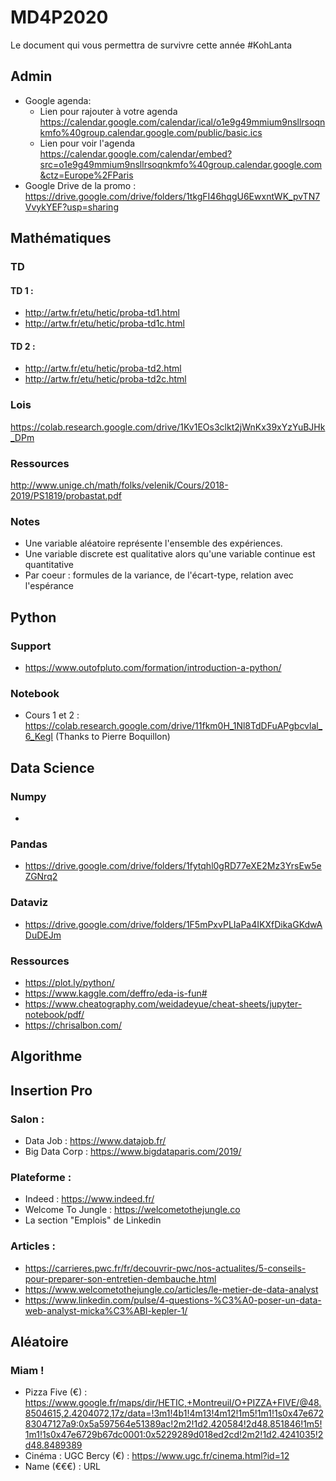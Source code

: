 # MD4P2020

Le document qui vous permettra de survivre cette année #KohLanta

## Admin
  - Google agenda: 
    - Lien pour rajouter à votre agenda https://calendar.google.com/calendar/ical/o1e9g49mmium9nsllrsoqnkmfo%40group.calendar.google.com/public/basic.ics
    - Lien pour voir l'agenda https://calendar.google.com/calendar/embed?src=o1e9g49mmium9nsllrsoqnkmfo%40group.calendar.google.com&ctz=Europe%2FParis
  - Google Drive de la promo : https://drive.google.com/drive/folders/1tkgFI46hqgU6EwxntWK_pvTN7VvykYEF?usp=sharing 

## Mathématiques
  ### TD 

  #### TD 1 :
  - http://artw.fr/etu/hetic/proba-td1.html 
  - http://artw.fr/etu/hetic/proba-td1c.html
  
  #### TD 2 :
  - http://artw.fr/etu/hetic/proba-td2.html 
  - http://artw.fr/etu/hetic/proba-td2c.html
  
  ### Lois
  https://colab.research.google.com/drive/1Kv1EOs3clkt2jWnKx39xYzYuBJHk_DPm

  ### Ressources
  http://www.unige.ch/math/folks/velenik/Cours/2018-2019/PS1819/probastat.pdf 
 
  ### Notes 
   - Une variable aléatoire représente l'ensemble des expériences. 
   - Une variable discrete est qualitative alors qu'une variable continue est quantitative
   - Par coeur : formules de la variance, de l'écart-type, relation avec l'espérance

## Python 
  ### Support 
  - https://www.outofpluto.com/formation/introduction-a-python/
  ### Notebook
  - Cours 1 et 2 : https://colab.research.google.com/drive/11fkm0H_1Nl8TdDFuAPgbcvlal_6_KegI (Thanks to Pierre Boquillon)

## Data Science
  ### Numpy
  - 
  ### Pandas
  - https://drive.google.com/drive/folders/1fytqhl0gRD77eXE2Mz3YrsEw5eZGNrq2
  
  ### Dataviz
  - https://drive.google.com/drive/folders/1F5mPxvPLIaPa4IKXfDikaGKdwADuDEJm
  
  ### Ressources
  - https://plot.ly/python/
  - https://www.kaggle.com/deffro/eda-is-fun#
  - https://www.cheatography.com/weidadeyue/cheat-sheets/jupyter-notebook/pdf/
  - https://chrisalbon.com/

## Algorithme

## Insertion Pro

  ### Salon :
  - Data Job : https://www.datajob.fr/
  - Big Data Corp : https://www.bigdataparis.com/2019/
    
  ### Plateforme :
  - Indeed : https://www.indeed.fr/
  - Welcome To Jungle : https://welcometothejungle.co
  - La section "Emplois" de Linkedin
  
  ### Articles : 
  - https://carrieres.pwc.fr/fr/decouvrir-pwc/nos-actualites/5-conseils-pour-preparer-son-entretien-dembauche.html
  - https://www.welcometothejungle.co/articles/le-metier-de-data-analyst
  - https://www.linkedin.com/pulse/4-questions-%C3%A0-poser-un-data-web-analyst-micka%C3%ABl-kepler-1/

## Aléatoire

### Miam !
 - Pizza Five (€) : https://www.google.fr/maps/dir/HETIC,+Montreuil/O+PIZZA+FIVE/@48.8504615,2.4204072,17z/data=!3m1!4b1!4m13!4m12!1m5!1m1!1s0x47e67283047127a9:0x5a597564e51389ac!2m2!1d2.420584!2d48.851846!1m5!1m1!1s0x47e6729b67dc0001:0x5229289d018ed2cd!2m2!1d2.4241035!2d48.8489389
 - Cinéma : UGC Bercy (€) : https://www.ugc.fr/cinema.html?id=12
 - Name (€€€) : URL 
 
